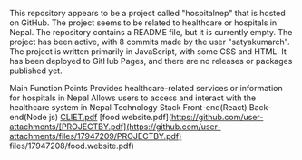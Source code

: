 This repository appears to be a project called "hospitalnep" that is hosted on GitHub. The project seems to be related to healthcare or hospitals in Nepal. The repository contains a README file, but it is currently empty. The project has been active, with 8 commits made by the user "satyakumarch". The project is written primarily in JavaScript, with some CSS and HTML. It has been deployed to GitHub Pages, and there are no releases or packages published yet.

Main Function Points
Provides healthcare-related services or information for hospitals in Nepal
Allows users to access and interact with the healthcare system in Nepal
Technology Stack
Front-end(React)
Back-end(Node js)
[CLIET.pdf](https://github.com/user-attachments/files/17947205/CLIET.pdf)
[food website.pdf](https://github.com/user-attachments/[PROJECTBY.pdf](https://github.com/user-attachments/files/17947209/PROJECTBY.pdf)
files/17947208/food.website.pdf)
